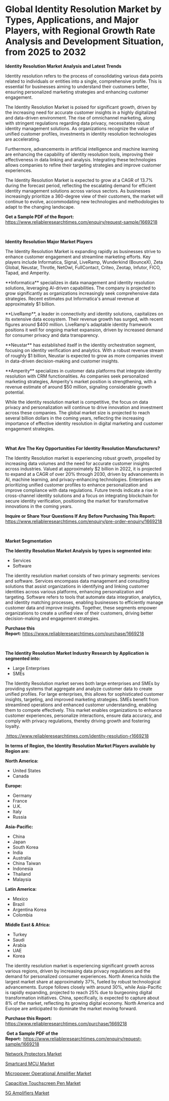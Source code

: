 <p><h1>Global Identity Resolution Market by Types, Applications, and Major Players, with Regional Growth Rate Analysis and Development Situation, from 2025 to 2032</h1></p><p><strong>Identity Resolution Market Analysis and Latest Trends</strong></p>
<p><p>Identity resolution refers to the process of consolidating various data points related to individuals or entities into a single, comprehensive profile. This is essential for businesses aiming to understand their customers better, ensuring personalized marketing strategies and enhancing customer engagement. </p><p>The Identity Resolution Market is poised for significant growth, driven by the increasing need for accurate customer insights in a highly digitalized and data-driven environment. The rise of omnichannel marketing, along with stringent regulations regarding data privacy, necessitates robust identity management solutions. As organizations recognize the value of unified customer profiles, investments in identity resolution technologies are accelerating.</p><p>Furthermore, advancements in artificial intelligence and machine learning are enhancing the capability of identity resolution tools, improving their effectiveness in data linking and analysis. Integrating these technologies allows companies to refine their targeting strategies and improve customer experiences.</p><p>The Identity Resolution Market is expected to grow at a CAGR of 13.7% during the forecast period, reflecting the escalating demand for efficient identity management solutions across various sectors. As businesses increasingly prioritize a 360-degree view of their customers, the market will continue to evolve, accommodating new technologies and methodologies to adapt to the changing landscape.</p></p>
<p><strong>Get a Sample PDF of the Report:&nbsp;</strong> <a href="https://www.reliableresearchtimes.com/enquiry/request-sample/1669218?utm_campaign=2643&utm_medium=2&utm_source=Github&utm_content=ia&utm_term=10032025&utm_id=identity-resolution">https://www.reliableresearchtimes.com/enquiry/request-sample/1669218</a></p>
<p>&nbsp;</p>
<p><strong>Identity Resolution Major Market Players</strong></p>
<p><p>The Identity Resolution Market is expanding rapidly as businesses strive to enhance customer engagement and streamline marketing efforts. Key players include Informatica, Signal, LiveRamp, Wunderkind (BounceX), Zeta Global, Neustar, Throtle, NetOwl, FullContact, Criteo, Zeotap, Infutor, FICO, Tapad, and Amperity.</p><p>**Informatica** specializes in data management and identity resolution solutions, leveraging AI-driven capabilities. The company is projected to grow significantly as organizations increasingly seek comprehensive data strategies. Recent estimates put Informatica's annual revenue at approximately $1 billion.</p><p>**LiveRamp**, a leader in connectivity and identity solutions, capitalizes on its extensive data ecosystem. Their revenue growth has surged, with recent figures around $400 million. LiveRamp's adaptable identity framework positions it well for ongoing market expansion, driven by increased demand for consumer privacy and data transparency.</p><p>**Neustar** has established itself in the identity orchestration segment, focusing on identity verification and analytics. With a robust revenue stream of roughly $1 billion, Neustar is expected to grow as more companies invest in data-driven decision-making and customer insights.</p><p>**Amperity** specializes in customer data platforms that integrate identity resolution with CRM functionalities. As companies seek personalized marketing strategies, Amperity's market position is strengthening, with a revenue estimate of around $50 million, signaling considerable growth potential.</p><p>While the identity resolution market is competitive, the focus on data privacy and personalization will continue to drive innovation and investment across these companies. The global market size is projected to reach several billion dollars in the coming years, reflecting the increasing importance of effective identity resolution in digital marketing and customer engagement strategies.</p></p>
<p>&nbsp;</p>
<p><strong>What Are The Key Opportunities For Identity Resolution Manufacturers?</strong></p>
<p><p>The Identity Resolution market is experiencing robust growth, propelled by increasing data volumes and the need for accurate customer insights across industries. Valued at approximately $2 billion in 2022, it is projected to expand at a CAGR of over 20% through 2030, driven by advancements in AI, machine learning, and privacy-enhancing technologies. Enterprises are prioritizing unified customer profiles to enhance personalization and improve compliance with data regulations. Future trends indicate a rise in cross-channel identity solutions and a focus on integrating blockchain for secure identity verification, positioning the market for transformative innovations in the coming years.</p></p>
<p><strong>Inquire or Share Your Questions If Any Before Purchasing This Report:</strong> <a href="https://www.reliableresearchtimes.com/enquiry/pre-order-enquiry/1669218?utm_campaign=2643&utm_medium=2&utm_source=Github&utm_content=ia&utm_term=10032025&utm_id=identity-resolution">https://www.reliableresearchtimes.com/enquiry/pre-order-enquiry/1669218</a></p>
<p>&nbsp;</p>
<p><strong>Market Segmentation</strong></p>
<p><strong>The Identity Resolution Market Analysis by types is segmented into:</strong></p>
<p><ul><li>Services</li><li>Software</li></ul></p>
<p><p>The identity resolution market consists of two primary segments: services and software. Services encompass data management and consulting solutions that assist organizations in identifying and linking customer identities across various platforms, enhancing personalization and targeting. Software refers to tools that automate data integration, analytics, and identity matching processes, enabling businesses to efficiently manage customer data and improve insights. Together, these segments empower organizations to create a unified view of their customers, driving better decision-making and engagement strategies.</p></p>
<p><strong>Purchase this Report:&nbsp;</strong><a href="https://www.reliableresearchtimes.com/purchase/1669218?utm_campaign=2643&utm_medium=2&utm_source=Github&utm_content=ia&utm_term=10032025&utm_id=identity-resolution">https://www.reliableresearchtimes.com/purchase/1669218</a></p>
<p>&nbsp;</p>
<p><strong>The Identity Resolution Market Industry Research by Application is segmented into:</strong></p>
<p><ul><li>Large Enterprises</li><li>SMEs</li></ul></p>
<p><p>The Identity Resolution market serves both large enterprises and SMEs by providing systems that aggregate and analyze customer data to create unified profiles. For large enterprises, this allows for sophisticated customer insights, targeting, and improved marketing strategies. SMEs benefit from streamlined operations and enhanced customer understanding, enabling them to compete effectively. This market enables organizations to enhance customer experiences, personalize interactions, ensure data accuracy, and comply with privacy regulations, thereby driving growth and fostering loyalty.</p></p>
<p><a href="https://www.reliableresearchtimes.com/identity-resolution-r1669218?utm_campaign=2643&utm_medium=2&utm_source=Github&utm_content=ia&utm_term=10032025&utm_id=identity-resolution">&nbsp;https://www.reliableresearchtimes.com/identity-resolution-r1669218</a></p>
<p><strong>In terms of Region, the Identity Resolution Market Players available by Region are:</strong></p>
<p>
    <p> <strong> North America: </strong>
        <ul>
            <li>United States</li>
            <li>Canada</li>
        </ul>
        </p> 
    <p> <strong> Europe: </strong>
        <ul>
            <li>Germany</li>
            <li>France</li>
            <li>U.K.</li>
            <li>Italy</li>
            <li>Russia</li>
        </ul>
        </p> 
    <p> <strong> Asia-Pacific: </strong>
        <ul>
            <li>China</li>
            <li>Japan</li>
            <li>South Korea</li>
            <li>India</li>
            <li>Australia</li>
            <li>China Taiwan</li>
            <li>Indonesia</li>
            <li>Thailand</li>
            <li>Malaysia</li>
        </ul>
        </p> 
    <p> <strong> Latin America: </strong>
        <ul>
            <li>Mexico</li>
            <li>Brazil</li>
            <li>Argentina Korea</li>
            <li>Colombia</li>
        </ul>
        </p> 
    <p> <strong> Middle East & Africa: </strong>
        <ul>
            <li>Turkey</li>
            <li>Saudi</li>
            <li>Arabia</li>
            <li>UAE</li>
            <li>Korea</li>
        </ul>
    </p>
    </p>
<p><p>The identity resolution market is experiencing significant growth across various regions, driven by increasing data privacy regulations and the demand for personalized consumer experiences. North America holds the largest market share at approximately 37%, fueled by robust technological advancements. Europe follows closely with around 30%, while Asia-Pacific is rapidly expanding, projected to reach 25% due to burgeoning digital transformation initiatives. China, specifically, is expected to capture about 8% of the market, reflecting its growing digital economy. North America and Europe are anticipated to dominate the market moving forward.</p></p>
<p><strong>Purchase this Report: </strong><a href="https://www.reliableresearchtimes.com/purchase/1669218?utm_campaign=2643&utm_medium=2&utm_source=Github&utm_content=ia&utm_term=10032025&utm_id=identity-resolution">https://www.reliableresearchtimes.com/purchase/1669218</a></p>
<p>&nbsp;<strong>Get a Sample PDF of the Report:&nbsp;&nbsp;</strong><a href="https://www.reliableresearchtimes.com/enquiry/request-sample/1669218?utm_campaign=2643&utm_medium=2&utm_source=Github&utm_content=ia&utm_term=10032025&utm_id=identity-resolution">https://www.reliableresearchtimes.com/enquiry/request-sample/1669218</a></p>
<p><strong></strong></p>
<p><p><a href="https://www.linkedin.com/pulse/factors-driving-growth-network-protectors-market-guf0f?utm_campaign=2643&utm_medium=2&utm_source=Github&utm_content=ia&utm_term=10032025&utm_id=identity-resolution">Network Protectors Market</a></p><p><a href="https://www.linkedin.com/pulse/global-regional-expansion-smartcard-mcu-market-projected-ywvfc?utm_campaign=2643&utm_medium=2&utm_source=Github&utm_content=ia&utm_term=10032025&utm_id=identity-resolution">Smartcard MCU Market</a></p><p><a href="https://www.linkedin.com/pulse/understanding-supply-demand-dynamics-insights-from-micropower-s0zsf?utm_campaign=2643&utm_medium=2&utm_source=Github&utm_content=ia&utm_term=10032025&utm_id=identity-resolution">Micropower Operational Amplifier Market</a></p><p><a href="https://www.linkedin.com/pulse/exploring-potential-capacitive-touchscreen-pen-marketthe-upcoming-qwane?utm_campaign=2643&utm_medium=2&utm_source=Github&utm_content=ia&utm_term=10032025&utm_id=identity-resolution">Capacitive Touchscreen Pen Market</a></p><p><a href="https://www.linkedin.com/pulse/5g-amplifiers-market-analysis-report-2025-2032-projected-cagr-5tarf?utm_campaign=2643&utm_medium=2&utm_source=Github&utm_content=ia&utm_term=10032025&utm_id=identity-resolution">5G Amplifiers Market</a></p></p>